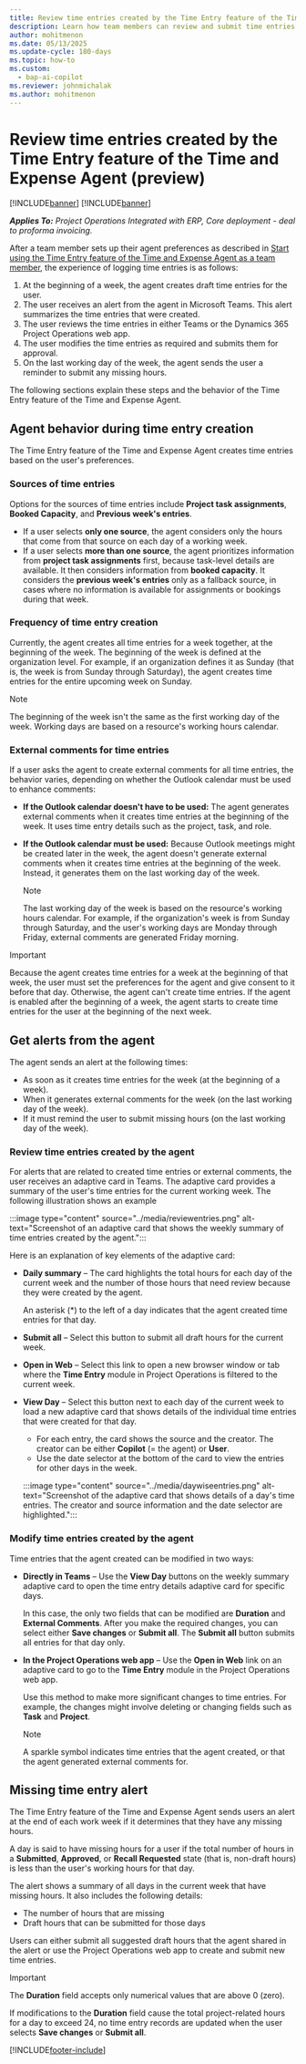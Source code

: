 ```yaml
---
title: Review time entries created by the Time Entry feature of the Time and Expense Agent (preview)
description: Learn how team members can review and submit time entries created by the Time Entry feature of the Time and Expense Agent.
author: mohitmenon
ms.date: 05/13/2025
ms.update-cycle: 180-days
ms.topic: how-to
ms.custom: 
  - bap-ai-copilot 
ms.reviewer: johnmichalak
ms.author: mohitmenon
---
```


# Review time entries created by the Time Entry feature of the Time and Expense Agent (preview)

[!INCLUDE[banner](../includes/banner.md)]
[!INCLUDE[banner](../includes/preview-note.md)]

_**Applies To:** Project Operations Integrated with ERP, Core deployment - deal to proforma invoicing._

After a team member sets up their agent preferences as described in [Start using the Time Entry feature of the Time and Expense Agent as a team member](use-time-entry-agent-in-teams.md), the experience of logging time entries is as follows:

1. At the beginning of a week, the agent creates draft time entries for the user.
1. The user receives an alert from the agent in Microsoft Teams. This alert summarizes the time entries that were created.
1. The user reviews the time entries in either Teams or the Dynamics 365 Project Operations web app.
1. The user modifies the time entries as required and submits them for approval.
1. On the last working day of the week, the agent sends the user a reminder to submit any missing hours.

The following sections explain these steps and the behavior of the Time Entry feature of the Time and Expense Agent.

## Agent behavior during time entry creation

The Time Entry feature of the Time and Expense Agent creates time entries based on the user's preferences.

### Sources of time entries

Options for the sources of time entries include **Project task assignments**, **Booked Capacity**, and **Previous week's entries**.

- If a user selects **only one source**, the agent considers only the hours that come from that source on each day of a working week.
- If a user selects **more than one source**, the agent prioritizes information from **project task assignments** first, because task-level details are available. It then considers information from **booked capacity**. It considers the **previous week's entries** only as a fallback source, in cases where no information is available for assignments or bookings during that week.

### Frequency of time entry creation

Currently, the agent creates all time entries for a week together, at the beginning of the week. The beginning of the week is defined at the organization level. For example, if an organization defines it as Sunday (that is, the week is from Sunday through Saturday), the agent creates time entries for the entire upcoming week on Sunday.

> [!NOTE]
> The beginning of the week isn't the same as the first working day of the week. Working days are based on a resource's working hours calendar.

### External comments for time entries

If a user asks the agent to create external comments for all time entries, the behavior varies, depending on whether the Outlook calendar must be used to enhance comments:

- **If the Outlook calendar doesn't have to be used:** The agent generates external comments when it creates time entries at the beginning of the week. It uses time entry details such as the project, task, and role.
- **If the Outlook calendar must be used:** Because Outlook meetings might be created later in the week, the agent doesn't generate external comments when it creates time entries at the beginning of the week. Instead, it generates them on the last working day of the week.

    > [!NOTE]
    > The last working day of the week is based on the resource's working hours calendar. For example, if the organization's week is from Sunday through Saturday, and the user's working days are Monday through Friday, external comments are generated Friday morning.

> [!IMPORTANT]
> Because the agent creates time entries for a week at the beginning of that week, the user must set the preferences for the agent and give consent to it before that day. Otherwise, the agent can't create time entries. If the agent is enabled after the beginning of a week, the agent starts to create time entries for the user at the beginning of the next week.

## Get alerts from the agent

The agent sends an alert at the following times:

- As soon as it creates time entries for the week (at the beginning of a week).
- When it generates external comments for the week (on the last working day of the week).
- If it must remind the user to submit missing hours (on the last working day of the week).

### Review time entries created by the agent

For alerts that are related to created time entries or external comments, the user receives an adaptive card in Teams. The adaptive card provides a summary of the user's time entries for the current working week. The following illustration shows an example

:::image type="content" source="../media/reviewentries.png" alt-text="Screenshot of an adaptive card that shows the weekly summary of time entries created by the agent.":::

Here is an explanation of key elements of the adaptive card:

- **Daily summary** – The card highlights the total hours for each day of the current week and the number of those hours that need review because they were created by the agent.

    An asterisk (\*) to the left of a day indicates that the agent created time entries for that day.

- **Submit all** – Select this button to submit all draft hours for the current week.
- **Open in Web** – Select this link to open a new browser window or tab where the **Time Entry** module in Project Operations is filtered to the current week.
- **View Day** – Select this button next to each day of the current week to load a new adaptive card that shows details of the individual time entries that were created for that day.

    - For each entry, the card shows the source and the creator. The creator can be either **Copilot** (=&nbsp;the agent) or **User**.
    - Use the date selector at the bottom of the card to view the entries for other days in the week.

    :::image type="content" source="../media/daywiseentries.png" alt-text="Screenshot of the adaptive card that shows details of a day's time entries. The creator and source information and the date selector are highlighted.":::

### Modify time entries created by the agent

Time entries that the agent created can be modified in two ways:

- **Directly in Teams** – Use the **View Day** buttons on the weekly summary adaptive card to open the time entry details adaptive card for specific days.

    In this case, the only two fields that can be modified are **Duration** and **External Comments**. After you make the required changes, you can select either **Save changes** or **Submit all**. The **Submit all** button submits all entries for that day only.

- **In the Project Operations web app** – Use the **Open in Web** link on an adaptive card to go to the **Time Entry** module in the Project Operations web app.

    Use this method to make more significant changes to time entries. For example, the changes might involve deleting or changing fields such as **Task** and **Project**.

    > [!NOTE]
    > A sparkle symbol indicates time entries that the agent created, or that the agent generated external comments for.

## Missing time entry alert

The Time Entry feature of the Time and Expense Agent sends users an alert at the end of each work week if it determines that they have any missing hours.

A day is said to have missing hours for a user if the total number of hours in a **Submitted**, **Approved**, or **Recall Requested** state (that is, non-draft hours) is less than the user's working hours for that day.

The alert shows a summary of all days in the current week that have missing hours. It also includes the following details:

- The number of hours that are missing
- Draft hours that can be submitted for those days

Users can either submit all suggested draft hours that the agent shared in the alert or use the Project Operations web app to create and submit new time entries.

> [!IMPORTANT]
> The **Duration** field accepts only numerical values that are above 0 (zero).
>
> If modifications to the **Duration** field cause the total project-related hours for a day to exceed 24, no time entry records are updated when the user selects **Save changes** or **Submit all**.

[!INCLUDE[footer-include](../includes/footer-banner.md)]
